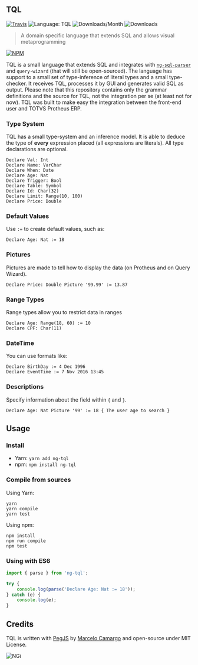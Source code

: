 ## TQL

[![Travis](https://img.shields.io/travis/nginformatica/ng-tql.svg?style=flat-square)](https://travis-ci.org/nginformatica/ng-tql)
![Language: TQL](https://img.shields.io/badge/language-tql-blue.svg?style=flat-square)
![Downloads/Month](https://img.shields.io/npm/dm/ng-tql.svg?style=flat-square)
![Downloads](https://img.shields.io/npm/dt/ng-tql.svg?style=flat-square)

> A domain specific language that extends SQL and allows visual metaprogramming

[![NPM](https://nodei.co/npm/ng-tql.png?downloads=true&downloadRank=true&stars=true)](https://www.npmjs.com/package/ng-sql-parser)

TQL is a small language that extends SQL and integrates with [`ng-sql-parser`](https://github.com/nginformatica/ng-sql-parser) and `query-wizard` (that will still be open-sourced). The language has support to a small set of type-inference of literal types and a small type-checker. It receives TQL, processes it by GUI and generates valid SQL as output. Please note that this repository contains only the grammar definitions and the source for TQL, not the integration per se (at least not for now). TQL was built to make easy the integration between the front-end user and TOTVS Protheus ERP.

### Type System

TQL has a small type-system and an inference model. It is able to deduce the type of **every** expression placed (all expressions are literals). All type declarations are optional.

```cobol
Declare Val: Int
Declare Name: VarChar
Declare When: Date
Declare Age: Nat
Declare Trigger: Bool
Declare Table: Symbol
Declare Id: Char(32)
Declare Limit: Range(10, 100)
Declare Price: Double
```

### Default Values

Use `:=` to create default values, such as:

```cobol
Declare Age: Nat := 18
```

### Pictures

Pictures are made to tell how to display the data (on Protheus and on Query Wizard).

```cobol
Declare Price: Double Picture '99.99' := 13.87
```

### Range Types

Range types allow you to restrict data in ranges

```cobol
Declare Age: Range(18, 60) := 10
Declare CPF: Char(11)
```

### DateTime

You can use formats like:

```cobol
Declare BirthDay := 4 Dec 1996
Declare EventTime := 7 Nov 2016 13:45
```

### Descriptions

Specify information about the field within `{` and `}`.

```cobol
Declare Age: Nat Picture '99' := 18 { The user age to search }
```

## Usage

### Install

- Yarn: `yarn add ng-tql`
- npm: `npm install ng-tql`

### Compile from sources

Using Yarn:

```shell
yarn
yarn compile
yarn test
```

Using npm:

```shell
npm install
npm run compile
npm test
```

### Using with ES6

```javascript
import { parse } from 'ng-tql';

try {
    console.log(parse('Declare Age: Nat := 18'));
} catch (e) {
    console.log(e);
}
```

## Credits

TQL is written with [PegJS](http://pegjs.org/) by [Marcelo Camargo](https://github.com/haskellcamargo) and open-source under MIT License.

![NGi](https://avatars1.githubusercontent.com/u/21263692?v=3&s=200)
